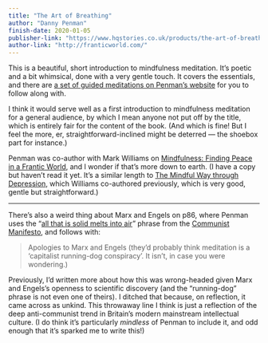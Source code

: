 ```yaml
---
title: "The Art of Breathing"
author: "Danny Penman"
finish-date: 2020-01-05
publisher-link: "https://www.hqstories.co.uk/products/the-art-of-breathing-9780008211509/"
author-link: "http://franticworld.com/"
---
```


This is a beautiful, short introduction to mindfulness meditation.
It’s poetic and a bit whimsical, done with a very gentle touch.
It covers the essentials, and there are [a set of guided meditations on Penman’s website][audio] for you to follow along with.

I think it would serve well as a first introduction to mindfulness meditation for a general audience, by which I mean anyone not put off by the title, which is entirely fair for the content of the book. (And which is fine! But I feel the more, er, straightforward-inclined might be deterred — the shoebox part for instance.)

Penman was co-author with Mark Williams on [Mindfulness: Finding Peace in a Frantic World][mindfulness], and I wonder if that’s more down to earth.
(I have a copy but haven’t read it yet. It’s a similar length to [The Mindful Way through Depression][depression], which Williams co-authored previously, which is very good, gentle but straightforward.)

---

There’s also a weird thing about Marx and Engels on p86, where Penman uses the “[all that is solid melts into air][cm]” phrase from the [Communist Manifesto][cm], and follows with:

> Apologies to Marx and Engels (they’d probably think meditation is a ‘capitalist running-dog conspiracy’. It isn’t, in case you were wondering.)

Previously, I’d written more about how this was wrong-headed given Marx and Engels’s openness to scientific discovery (and the “running-dog” phrase is not even one of theirs).
I ditched that because, on reflection, it came across as unkind.
This throwaway line I think is just a reflection of the deep anti-communist trend in Britain’s modern mainstream intellectual culture.
(I do think it’s particularly *mindless* of Penman to include it, and odd enough that it’s sparked me to write this!)

[audio]: http://franticworld.com/resources/breathing/
[mindfulness]: https://www.littlebrown.co.uk/titles/mark-williams/mindfulness/9780748126514/
[depression]: https://www.guilford.com/books/The-Mindful-Way-through-Depression/Williams-Teasdale-Segal-Kabat-Zinn/9781593851286
[cm]: https://www.marxists.org/archive/marx/works/1848/communist-manifesto/ch01.htm#025
